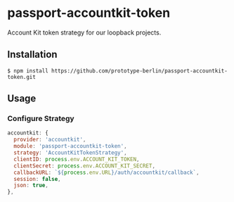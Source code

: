 # passport-accountkit-token

Account Kit token strategy for our loopback projects.

## Installation

    $ npm install https://github.com/prototype-berlin/passport-accountkit-token.git

## Usage

### Configure Strategy

```js
accountkit: {
  provider: 'accountkit',
  module: 'passport-accountkit-token',
  strategy: 'AccountKitTokenStrategy',
  clientID: process.env.ACCOUNT_KIT_TOKEN,
  clientSecret: process.env.ACCOUNT_KIT_SECRET,
  callbackURL: `${process.env.URL}/auth/accountkit/callback`,
  session: false,
  json: true,
},
```
